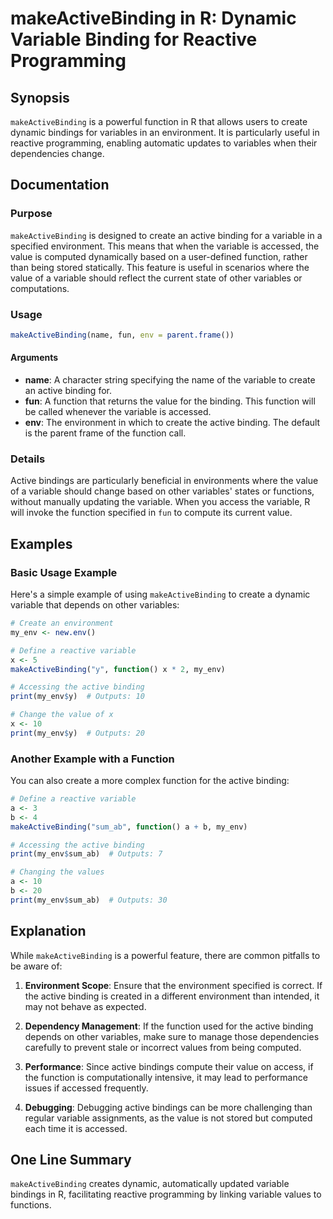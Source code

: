 <!--
Meta Description: # makeActiveBinding in R: Dynamic Variable Binding for Reactive Programming ## Synopsis `makeActiveBinding` is a powerful function in R that allows us...
Meta Keywords: variable, function, active, binding, makeactivebinding
-->

# makeActiveBinding in R: Dynamic Variable Binding for Reactive Programming

## Synopsis
`makeActiveBinding` is a powerful function in R that allows users to create dynamic bindings for variables in an environment. It is particularly useful in reactive programming, enabling automatic updates to variables when their dependencies change.

## Documentation

### Purpose
`makeActiveBinding` is designed to create an active binding for a variable in a specified environment. This means that when the variable is accessed, the value is computed dynamically based on a user-defined function, rather than being stored statically. This feature is useful in scenarios where the value of a variable should reflect the current state of other variables or computations.

### Usage
```R
makeActiveBinding(name, fun, env = parent.frame())
```

#### Arguments
- **name**: A character string specifying the name of the variable to create an active binding for.
- **fun**: A function that returns the value for the binding. This function will be called whenever the variable is accessed.
- **env**: The environment in which to create the active binding. The default is the parent frame of the function call.

### Details
Active bindings are particularly beneficial in environments where the value of a variable should change based on other variables' states or functions, without manually updating the variable. When you access the variable, R will invoke the function specified in `fun` to compute its current value.

## Examples

### Basic Usage Example
Here's a simple example of using `makeActiveBinding` to create a dynamic variable that depends on other variables:

```R
# Create an environment
my_env <- new.env()

# Define a reactive variable
x <- 5
makeActiveBinding("y", function() x * 2, my_env)

# Accessing the active binding
print(my_env$y)  # Outputs: 10

# Change the value of x
x <- 10
print(my_env$y)  # Outputs: 20
```

### Another Example with a Function
You can also create a more complex function for the active binding:

```R
# Define a reactive variable
a <- 3
b <- 4
makeActiveBinding("sum_ab", function() a + b, my_env)

# Accessing the active binding
print(my_env$sum_ab)  # Outputs: 7

# Changing the values
a <- 10
b <- 20
print(my_env$sum_ab)  # Outputs: 30
```

## Explanation
While `makeActiveBinding` is a powerful feature, there are common pitfalls to be aware of:

1. **Environment Scope**: Ensure that the environment specified is correct. If the active binding is created in a different environment than intended, it may not behave as expected.
  
2. **Dependency Management**: If the function used for the active binding depends on other variables, make sure to manage those dependencies carefully to prevent stale or incorrect values from being computed.

3. **Performance**: Since active bindings compute their value on access, if the function is computationally intensive, it may lead to performance issues if accessed frequently.

4. **Debugging**: Debugging active bindings can be more challenging than regular variable assignments, as the value is not stored but computed each time it is accessed.

## One Line Summary
`makeActiveBinding` creates dynamic, automatically updated variable bindings in R, facilitating reactive programming by linking variable values to functions.
